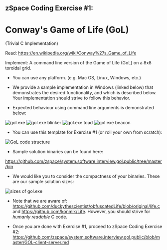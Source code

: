 ## zSpace Coding Exercise #1:

# Conway's Game of Life (GoL)
(Trivial C Implementation)

Read: https://en.wikipedia.org/wiki/Conway%27s_Game_of_Life

Implement: A command line version of the Game of Life (GoL) on a 8x8 toroidal grid.

* You can use any platform. (e.g. Mac OS, Linux, Windows, etc.)

* We provide a sample implementation in Windows (linked below) that demonstrates the desired functionality, and which is described below.  Your implementation should strive to follow this behavior.

* Expected behaviour using command line arguments is demonstrated below:

![gol.exe](https://raw.githubusercontent.com/zspace/system.software.interview.gol.public/master/gol/gol.random.png)
![gol.exe blinker](https://raw.githubusercontent.com/zspace/system.software.interview.gol.public/master/gol/gol.blinker.png)
![gol.exe toad](https://raw.githubusercontent.com/zspace/system.software.interview.gol.public/master/gol/gol.toad.png)
![gol.exe beacon](https://raw.githubusercontent.com/zspace/system.software.interview.gol.public/master/gol/gol.beacon.png)

* You can use this template for Exercise #1 (or roll your own from scratch):

![GoL code structure](https://github.com/zspace/system.software.interview.gol.public/blob/master/gol/gol.c.fill-the-blanks.png)

* Sample solution binaries can be found here:

https://github.com/zspace/system.software.interview.gol.public/tree/master/bin

* We would like you to consider the compactness of your binaries. These are our sample solution sizes:

![sizes of gol.exe](https://raw.githubusercontent.com/zspace/system.software.interview.gol.public/master/gol/gol.exe.size.png)

* Note that we are aware of: https://github.com/duckythescientist/obfuscatedLife/blob/original/life.c and https://github.com/konmik/Life. However, you should strive for *humanly* *readable* C code.

* Once you are done with Exercise #1, proceed to zSpace Coding Exercise #2:
https://github.com/zspace/system.software.interview.gol.public/blob/master/GOL-client-server.md

